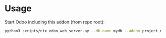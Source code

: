 # Usage

Start Odoo including this addon (from repo root):

```bash
python3 scripts/nix_odoo_web_server.py --db-name mydb --addon project_milestone_status
```

